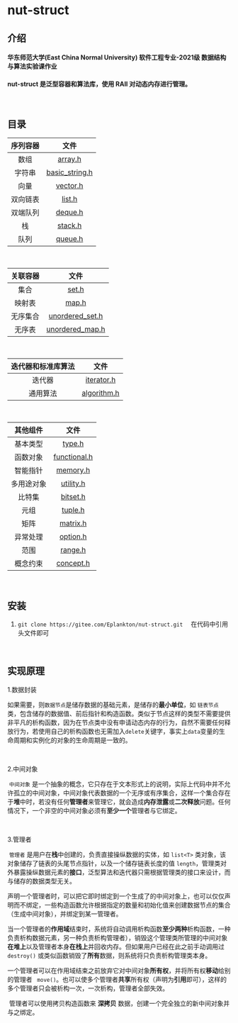 # nut-struct

## **介绍**
#### 华东师范大学(East China Normal University) 软件工程专业-2021级 数据结构与算法实验课作业 
#### nut-struct 是泛型容器和算法库，使用 RAII 对动态内存进行管理。

<br>

## 目录
| 序列容器 |                                             文件                                             |
| :------: | :------------------------------------------------------------------------------------------: |
|   数组   |        [array.h](https://gitee.com/Eplankton/nut-struct/blob/master/include/array.h)        |
|  字符串  | [basic_string.h](https://gitee.com/Eplankton/nut-struct/blob/master/include/basic_string.h) |
|   向量   |       [vector.h](https://gitee.com/Eplankton/nut-struct/blob/master/include/vector.h)       |
| 双向链表 |         [list.h](https://gitee.com/Eplankton/nut-struct/blob/master/include/list.h)         |
| 双端队列 |        [deque.h](https://gitee.com/Eplankton/nut-struct/blob/master/include/deque.h)        |
|    栈    |        [stack.h](https://gitee.com/Eplankton/nut-struct/blob/master/include/stack.h)        |
|   队列   |        [queue.h](https://gitee.com/Eplankton/nut-struct/blob/master/include/queue.h)        |

<br>

| 关联容器 |                                              文件                                              |
| :------: | :--------------------------------------------------------------------------------------------: |
|   集合   |           [set.h](https://gitee.com/Eplankton/nut-struct/blob/master/include/set.h)           |
|  映射表  |           [map.h](https://gitee.com/Eplankton/nut-struct/blob/master/include/map.h)           |
| 无序集合 | [unordered_set.h](https://gitee.com/Eplankton/nut-struct/blob/master/include/unordered_set.h) |
|  无序表  | [unordered_map.h](https://gitee.com/Eplankton/nut-struct/blob/master/include/unordered_map.h) |

<br>

| 迭代器和标准库算法 |                                          文件                                          |
| :----------------: | :------------------------------------------------------------------------------------: |
|       迭代器       |  [iterator.h](https://gitee.com/Eplankton/nut-struct/blob/master/include/iterator.h)  |
|      通用算法      | [algorithm.h](https://gitee.com/Eplankton/nut-struct/blob/master/include/algorithm.h) |

<br>

|  其他组件  |                                           文件                                           |
| :--------: | :--------------------------------------------------------------------------------------: |
|  基本类型  |       [type.h](https://gitee.com/Eplankton/nut-struct/blob/master/include/type.h)       |
|  函数对象  | [functional.h](https://gitee.com/Eplankton/nut-struct/blob/master/include/functional.h) |
|  智能指针  |     [memory.h](https://gitee.com/Eplankton/nut-struct/blob/master/include/memory.h)     |
| 多用途对象 |    [utility.h](https://gitee.com/Eplankton/nut-struct/blob/master/include/utility.h)    |
| 比特集 |    [bitset.h](https://gitee.com/Eplankton/nut-struct/blob/master/include/bitset.h)    |
|    元组    |      [tuple.h](https://gitee.com/Eplankton/nut-struct/blob/master/include/tuple.h)      |
|    矩阵    |     [matrix.h](https://gitee.com/Eplankton/nut-struct/blob/master/include/matrix.h)     |
|    异常处理    |     [option.h](https://gitee.com/Eplankton/nut-struct/blob/master/include/option.h)     |
|  范围  |     [range.h](https://gitee.com/Eplankton/nut-struct/blob/master/include/range.h)     |
|  概念约束  |     [concept.h](https://gitee.com/Eplankton/nut-struct/blob/master/include/concept.h)     |

<br>

## **安装**

 1. `git clone https://gitee.com/Eplankton/nut-struct.git  ` 在代码中引用头文件即可

<br>

## **实现原理**

1.数据封装

​	如果需要，则`数据节点`是储存数据的基础元素，是储存的**最小单位**，如 `链表节点`类，包含储存的数据值、前后指针和构造函数。类似于节点这样的类型不需要提供非平凡的析构函数，因为在节点类中没有申请动态内存的行为，自然不需要任何释放行为，若使用自己的析构函数也无需加入`delete`关键字，事实上`data`变量的生命周期和实例化的对象的生命周期是一致的。

<br>

2.中间对象

​	`中间对象` 是一个抽象的概念，它只存在于文本形式上的说明，实际上代码中并不允许孤立的中间对象，中间对象代表数据的一个无序或有序集合，这样一个集合存在于**堆**中时，若没有任何**管理者**来管理它，就会造成**内存泄露**或**二次释放**问题。任何情况下，一个非空的中间对象必须有**至少一个**管理者与它绑定。

<br>

3.管理者

​	`管理者` 是用户在**栈**中创建的，负责直接操纵数据的实体，如 `list<T>` 类对象，该对象储存了链表的头尾节点指针，以及一个储存链表长度的值 `length`，管理类对外暴露操纵数据元素的**接口**，泛型算法和迭代器只需根据管理类的接口来设计，而与储存的数据类型无关。

​	声明一个管理者时，可以把它即时绑定到一个生成了的中间对象上，也可以仅仅声明而不绑定，一些构造函数允许根据指定的数量和初始化值来创建数据节点的集合（生成中间对象），并绑定到某一管理者。

​	当一个管理者的**作用域**结束时，系统将自动调用析构函数**至少两种**析构函数，一种负责析构数据元素，另一种负责析构管理者），销毁这个管理类所管理的中间对象**在堆上**以及管理者本身**在栈上**并回收内存。但如果用户已经在此之前手动调用过 `destroy()` 或类似函数销毁了**所有**数据，则系统将只负责析构管理类本身。

​	一个管理者可以在作用域结束之前放弃它对中间对象**所有权**，并将所有权**移动**给别的管理者  ` move()`。也可以使多个管理者**共享**所有权（声明为**引用**即可），这样的多个管理者只会被析构一次，一次析构，管理者全部失效。

​	管理者可以使用拷贝构造函数来 **深拷贝** 数据，创建一个完全独立的新中间对象并与之绑定。

<!-- ```cpp
template <class T>
    class ListNode
    {
    protected:
        ListNode<T> *prev = NULL;
        ListNode<T> *next = NULL;
    public:
        T data;
        ListNode() : prev(NULL), next(NULL){};
        explicit ListNode(const T &userInputData) 
            : data(userInputData), prev(NULL), next(NULL){};

        template <class>
        	friend class LINKED_LIST;
    };
``` -->

<!-- ```cpp
template <class T>
    class LINKED_LIST
    {
    protected:
        ListNode<T> *head = NULL;
        ListNode<T> *tail = NULL;
        unsigned int length = 0;

    public:
        ListNode<T> *begin() const
        ListNode<T> *end() const;
        bool empty() const;
        
        LINKED_LIST() : head(NULL), tail(NULL), length(0){};
        explicit LINKED_LIST(unsigned int userInputlength);
        explicit LINKED_LIST(const T &userInputData, unsigned int userInputlength = 1);
        LINKED_LIST(ListNode<T> *start_node, ListNode<T> *end_node);
        LINKED_LIST(const LINKED_LIST<T> &obj);
        ~LINKED_LIST()
        {
            if (!this->empty())
            {
                this->destroy();
            }
            head = NULL;
            tail = NULL;
        }

        void print();
        unsigned int get_length() const
        unsigned int get_length(ListNode<T> *start_node) const;

        class iterator
        {
            ...
        };

        bool remove(ListNode<T> *start_node, unsigned int N = 0);
        unsigned int remove_all(bool (*condition)(T &stock_val));
        bool destroy();
        bool destroy(ListNode<T> *start_node, ListNode<T> *end_node);
        ListNode<T> *push_back();
        ListNode<T> *push_back(const T &obj, unsigned int num = 1);
        ListNode<T> *push_front(); 
        ListNode<T> *push_front(const T &obj, unsigned int num = 1);
        LL& merge(LINKED_LIST<T> &after);
        ListNode<T> *insert(const ListNode<T> *position, const T &obj,int num = 1);
        ListNode<T> *find(bool (*condition)(T &stock_val));
        
    };
``` -->




